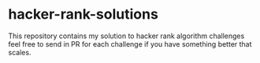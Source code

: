 # hacker-rank-solutions

This repository contains my solution to hacker rank algorithm challenges
feel free to send in PR for each challenge if you have something better that scales.